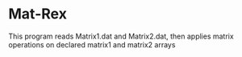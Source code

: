 # Mat-Rex
This program reads Matrix1.dat and Matrix2.dat, then applies matrix operations on declared matrix1 and matrix2 arrays
